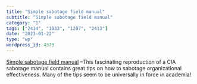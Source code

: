 ```yaml
---
title: "Simple sabotage field manual"
subtitle: "Simple sabotage field manual"
category: "1"
tags: ["2414", "1033", "1207", "2413"]
date: "2023-01-22"
type: "wp"
wordpress_id: 4373
---
```

[ Simple sabotage field manual]( https://user.fm/files/v2-f56b9a8ed2ee68f48c1ad491fd2c8745/simple_sabotage_field_manual.pdf) –This fascinating reproduction of a CIA sabotage manual contains great tips on how to sabotage organizational effectiveness. Many of the tips seem to be universally in force in academia!
